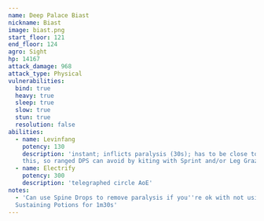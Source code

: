 ```yaml
---
name: Deep Palace Biast
nickname: Biast
image: biast.png
start_floor: 121
end_floor: 124
agro: Sight
hp: 14167
attack_damage: 968
attack_type: Physical
vulnerabilities:
  bind: true
  heavy: true
  sleep: true
  slow: true
  stun: true
  resolution: false
abilities:
  - name: Levinfang
    potency: 130
    description: 'instant; inflicts paralysis (30s); has to be close to use
    this, so ranged DPS can avoid by kiting with Sprint and/or Leg Graze'
  - name: Electrify
    potency: 300
    description: 'telegraphed circle AoE'
notes:
  - 'Can use Spine Drops to remove paralysis if you''re ok with not using
  Sustaining Potions for 1m30s'
---
```

